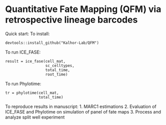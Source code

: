# Quantitative Fate Mapping (QFM) via retrospective lineage barcodes

Quick start:
To install:
```
devtools::install_github("Kalhor-Lab/QFM")
```
To run ICE_FASE:
```
result = ice_fase(cell_mat,
                  sc_celltypes,
                  total_time,
                  root_time)
```
To run Phylotime:
```
tr = phylotime(cell_mat,
               total_time)
```

To reproduce results in manuscript:
    1. MARC1 estimations
    2. Evaluation of ICE_FASE and Phylotime on simulation of panel of fate maps
    3. Process and analyze split well experiment
